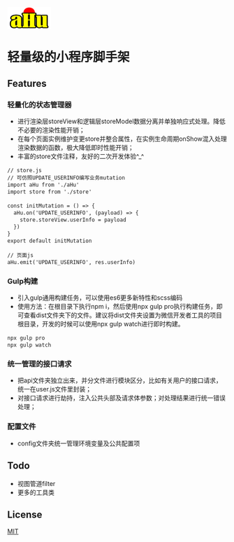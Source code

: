 <img src="https://raw.githubusercontent.com/castielluo/miniprogram-base-template/master/assets/logo.png" width="100"  height="50"/>

# 轻量级的小程序脚手架

## Features
### 轻量化的状态管理器
* 进行渲染层storeView和逻辑层storeModel数据分离并单独响应式处理。降低不必要的渲染性能开销；
* 在每个页面实例维护变更store并整合属性，在实例生命周期onShow混入处理渲染数据的函数，极大降低即时性能开销；
* 丰富的store文件注释，友好的二次开发体验^_^
``` 
// store.js
// 可仿照UPDATE_USERINFO编写业务mutation
import aHu from './aHu'
import store from './store'

const initMutation = () => {
  aHu.on('UPDATE_USERINFO', (payload) => {
    store.storeView.userInfo = payload
  })
}
export default initMutation

// 页面js
aHu.emit('UPDATE_USERINFO', res.userInfo)
```
### Gulp构建
* 引入gulp通用构建任务，可以使用es6更多新特性和scss编码
* 使用方法：在根目录下执行npm i，然后使用npx gulp pro执行构建任务，即可查看dist文件夹下的文件。建议将dist文件夹设置为微信开发者工具的项目根目录，开发的时候可以使用npx gulp watch进行即时构建。
```
npx gulp pro
npx gulp watch
```

### 统一管理的接口请求
* 把api文件夹独立出来，并分文件进行模块区分，比如有关用户的接口请求，统一在user.js文件里封装；
* 对接口请求进行劫持，注入公共头部及请求体参数；对处理结果进行统一错误处理；


### 配置文件
* config文件夹统一管理环境变量及公共配置项



## Todo
* 视图管道filter
* 更多的工具类

## License
[MIT](https://github.com/castielluo/miniprogram-base-template/blob/master/LICENSE.txt)

